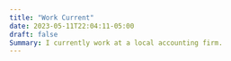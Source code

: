 ```yaml
---
title: "Work Current"
date: 2023-05-11T22:04:11-05:00
draft: false
Summary: I currently work at a local accounting firm.
---
```


